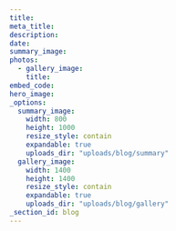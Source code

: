 ```yaml
---
title:
meta_title:
description:
date:
summary_image:
photos:
  - gallery_image:
    title:
embed_code:
hero_image:
_options:
  summary_image:
    width: 800
    height: 1000
    resize_style: contain
    expandable: true
    uploads_dir: "uploads/blog/summary"
  gallery_image:
    width: 1400
    height: 1400
    resize_style: contain
    expandable: true
    uploads_dir: "uploads/blog/gallery"
_section_id: blog
---
```

